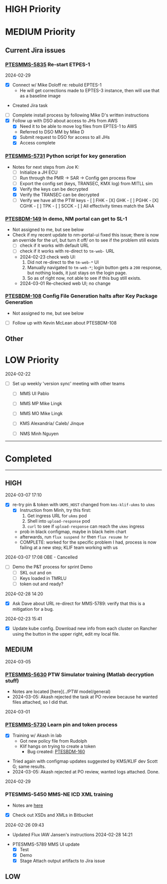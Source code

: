 # HIGH Priority

# MEDIUM Priority
## Current Jira issues
### [PTESMMS-5835](https://jira.apps.dev.pcloud.io/browse/PTESMMS-5835) Re-start ETPES-1
2024-02-29
* [X] Connect w/ Mike Doloff re: rebuild EPTES-1
  * He will get corrections made to EPTES-3 instance, then will use that as a baseline image
* Created Jira task
* [ ] Complete install process by following Mike D's written instructions
* [X] Follow up with DSO about access to JHs from AWS
  * [X] Need it to be able to move log files from EPTES-1 to AWS
  * Referred to DSO MM by Mike D
  * [X] Submit request to DSO for access to all JHs
  * [X] Access complete

### [PTESMMS-5731](https://jira.apps.dev.pcloud.io/browse/PTESMMS-5731) Python script for key generation
- Notes for next steps from Joe K:
  - [ ] Initialize a JH ECU
  - [ ] Run through the PMR -> SAR -> Config gen process flow
  - [ ] Export the config set (keys, TRANSEC, KMX log) from MITLL sim
  - [X] Verify the keys can be decrypted
  - [X] Verify the TRANSEC can be decrypted
  - [ ] Verify we have all the PTW keys
        - [ ] FHK
        - [X] GHK
        - [ ] PGHK
        - [X] CGHK
        - [ ] TPK
        - [ ] SCCK
        - [ ] All effectivity times match the SAA

### [PTESBDM-149](https://jira.apps.dev.pcloud.io/browse/PTESBDM-149) In demo, NM portal can get to SL-1
* Not assigned to me, but see below
* Check if my recent update to nm-portal-ui fixed this issue; there is now an override for the url, but turn it off/ on to see if the problem still exists
  - [ ] check if it works with default URL
  - [ ] check if it works with re-direct to `tm-web-` URL
  - 2024-02-23 check web UI:
    1. Did not re-direct to the `tm-web-*` UI
    2. Manually navigated to `tm-web-*`; login button gets a `200` response, but nothing loads, it just stays  on the login page.
    3. So as of right now, not able to see if this bug still exists.
  - 2024-03-01 Re-checked web UI; no change

### [PTESBDM-108](https://jira.apps.dev.pcloud.io/browse/PTESBDM-108) Config File Generation halts after Key Package Generation
* Not assigned to me, but see below
- [ ] Follow up with Kevin McLean about PTESBDM-108


## Other


# LOW Priority
2024-02-22
- [ ] Set up weekly 'version sync' meeting with other teams
  - [ ] MMS UI Pablo
  - [ ] MMS MP Mike Lingk
  - [ ] MMS MO Mike Lingk
  - [ ] KMS Alexandria/ Caleb/ Jinque
  - [ ] NMS Minh Nguyen




-----------------------------------------------------------------------------------------------------------------------
# Completed

-----------------------------------------------------------------------------------------------------------------------
## HIGH
2024-03-07 17:10
* [X] re-try pin & token with `UKMS_HOST` changed from `kms-klif-ukms` to `ukms`
  * [X] Instruction from Minh, try this first:
    1. Get ingress URL for `ukms` pod
    2. Shell into `upload-response` pod
    3. `curl` to see if `upload-response` can reach the `ukms` ingress
  * prob in black configmap, maybe in black helm chart
  * afterwards, run `flux suspend hr` then `flux resume hr`
  * COMPLETE: worked for the specific problem I had, process is now failing at a new step; KLIF team working with us

2024-03-07 17:08
OBE - Cancelled
* [ ] Demo the P&T process for sprint Demo
  * [ ] SKL out and on
  * [ ] Keys loaded in TMRLU
  * [ ] token out and ready?

2024-02-28 14:20
* [X] Ask Dave about URL re-direct for MMS-5789: verify that this is a mitigation for a bug.

2024-02-23 15:41
- [X] Update kube config. Download new info from each cluster on Rancher using the button in the upper right, edit my local file.


## MEDIUM
2024-03-05
### [PTESMMS-5630](https://jira.apps.dev.pcloud.io/browse/PTESMMS-5630) PTW Simulator training (Matlab decryption stuff)
  * Notes are located [here](../PTW model/general)
  * 2024-03-05: Akash rejected the task at PO review because he wanted files attached, so I did that.

2024-03-01
### [PTESMMS-5730](https://jira.apps.dev.pcloud.io/browse/PTESMMS-5730) Learn pin and token process
- [X] Training w/ Akash in lab
  - Got new policy file from Rudolph
  - Klif hangs on trying to create a token
    * Bug created: [PTESBDM-160](https://jira.apps.dev.pcloud.io/browse/PTESBDM-160)
- Tried again with configmap updates suggested by KMS/KLIF dev Scott G; same results.
- 2024-03-05: Akash rejected at PO review, wanted logs attached. Done.

2024-02-29
### PTESMMS-5450 MMS-NE ICD XML training
  * Notes are [here](../token_mgt/mms2ne_icd.md)
  * [X] Check out XSDs and XMLs in Bitbucket


2024-02-26 09:43
- Updated Flux IAW Jansen's instructions
2024-02-28 14:21
* PTESMMS-5789 MMS UI update
  - [X] Test
  - [X] Demo
  - [X] Stage
        Attach output artifacts to Jira issue

## LOW




